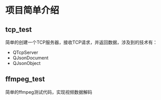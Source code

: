 <!--
 * @Description: Readme for qt study repository
 * @Author: Loki Zhao
 * @Copyright: Loki Zhao
 * @Date: 2019-11-28 13:42:26
 * @LastEditors: Loki Zhao
 * @LastEditTime: 2019-11-28 14:00:49
 -->
# 项目简单介绍
## tcp_test
简单的创建一个TCP服务器，接收TCP请求，并返回数据，涉及到的技术有：<br>
+ QTcpServer
+ QJsonDocument
+ QJsonObject

## ffmpeg_test
简单的ffmpeg测试代码，实现视频数据解码
